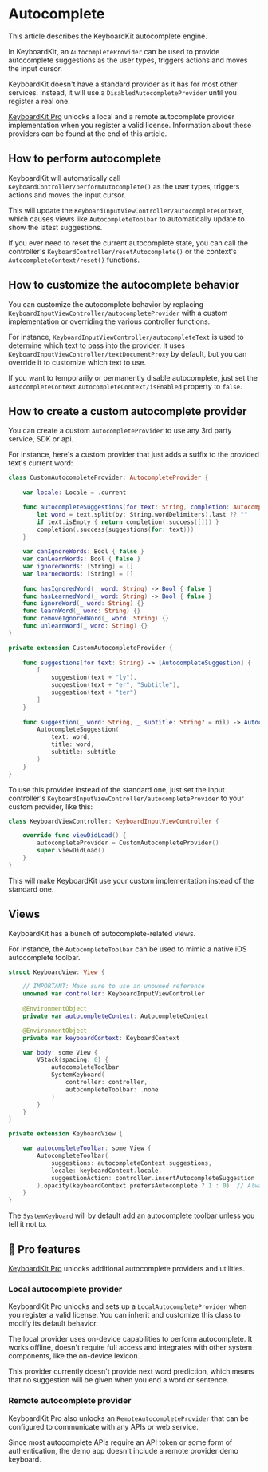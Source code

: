 # Autocomplete

This article describes the KeyboardKit autocomplete engine.

In KeyboardKit, an ``AutocompleteProvider`` can be used to provide autocomplete suggestions as the user types, triggers actions and moves the input cursor.

KeyboardKit doesn't have a standard provider as it has for most other services. Instead, it will use a ``DisabledAutocompleteProvider`` until you register a real one.

[KeyboardKit Pro][Pro] unlocks a local and a remote autocomplete provider implementation when you register a valid license. Information about these providers can be found at the end of this article.



## How to perform autocomplete

KeyboardKit will automatically call ``KeyboardController/performAutocomplete()`` as the user types, triggers actions and moves the input cursor. 

This will update the ``KeyboardInputViewController/autocompleteContext``, which causes views like ``AutocompleteToolbar`` to automatically update to show the latest suggestions.

If you ever need to reset the current autocomplete state, you can call the controller's ``KeyboardController/resetAutocomplete()`` or the context's ``AutocompleteContext/reset()`` functions.



## How to customize the autocomplete behavior

You can customize the autocomplete behavior by replacing ``KeyboardInputViewController/autocompleteProvider`` with a custom implementation or overriding the various controller functions.  

For instance, ``KeyboardInputViewController/autocompleteText`` is used to determine which text to pass into the provider. It uses ``KeyboardInputViewController/textDocumentProxy`` by default, but you can override it to customize which text to use.

If you want to temporarily or permanently disable autocomplete, just set the ``AutocompleteContext`` ``AutocompleteContext/isEnabled`` property to `false`.



## How to create a custom autocomplete provider

You can create a custom ``AutocompleteProvider`` to use any 3rd party service, SDK or api.

For instance, here's a custom provider that just adds a suffix to the provided text's current word:

```swift
class CustomAutocompleteProvider: AutocompleteProvider {
    
    var locale: Locale = .current

    func autocompleteSuggestions(for text: String, completion: AutocompleteCompletion) {
        let word = text.split(by: String.wordDelimiters).last ?? ""
        if text.isEmpty { return completion(.success([])) }
        completion(.success(suggestions(for: text)))
    }
    
    var canIgnoreWords: Bool { false }
    var canLearnWords: Bool { false }
    var ignoredWords: [String] = []
    var learnedWords: [String] = []
    
    func hasIgnoredWord(_ word: String) -> Bool { false }
    func hasLearnedWord(_ word: String) -> Bool { false }
    func ignoreWord(_ word: String) {}
    func learnWord(_ word: String) {}
    func removeIgnoredWord(_ word: String) {}
    func unlearnWord(_ word: String) {}
}

private extension CustomAutocompleteProvider {
    
    func suggestions(for text: String) -> [AutocompleteSuggestion] {
        [
            suggestion(text + "ly"),
            suggestion(text + "er", "Subtitle"),
            suggestion(text + "ter")
        ]
    }
    
    func suggestion(_ word: String, _ subtitle: String? = nil) -> AutocompleteSuggestion {
        AutocompleteSuggestion(
            text: word, 
            title: word, 
            subtitle: subtitle
        )
    }
}
```

To use this provider instead of the standard one, just set the input controller's ``KeyboardInputViewController/autocompleteProvider`` to your custom provider, like this:

```swift
class KeyboardViewController: KeyboardInputViewController {

    override func viewDidLoad() {
        autocompleteProvider = CustomAutocompleteProvider()
        super.viewDidLoad()
    }
}
```

This will make KeyboardKit use your custom implementation instead of the standard one.



## Views

KeyboardKit has a bunch of autocomplete-related views. 

For instance, the ``AutocompleteToolbar`` can be used to mimic a native iOS autocomplete toolbar. 

```swift
struct KeyboardView: View {

    // IMPORTANT: Make sure to use an unowned reference
    unowned var controller: KeyboardInputViewController
    
    @EnvironmentObject
    private var autocompleteContext: AutocompleteContext

    @EnvironmentObject
    private var keyboardContext: KeyboardContext

    var body: some View {
        VStack(spacing: 0) {
            autocompleteToolbar
            SystemKeyboard(
                controller: controller,
                autocompleteToolbar: .none
            )
        }
    }
}

private extension KeyboardView {

    var autocompleteToolbar: some View {
        AutocompleteToolbar(
            suggestions: autocompleteContext.suggestions,
            locale: keyboardContext.locale,
            suggestionAction: controller.insertAutocompleteSuggestion
        ).opacity(keyboardContext.prefersAutocomplete ? 1 : 0)  // Always allocate height to make room for callouts
    }
}
```

The ``SystemKeyboard`` will by default add an autocomplete toolbar unless you tell it not to.    



## 👑 Pro features

[KeyboardKit Pro][Pro] unlocks additional autocomplete providers and utilities.


### Local autocomplete provider

KeyboardKit Pro unlocks and sets up a `LocalAutocompleteProvider` when you register a valid license. You can inherit and customize this class to modify its default behavior.

The local provider uses on-device capabilities to perform autocomplete. It works offline, doesn't require full access and integrates with other system components, like the on-device lexicon.

This provider currently doesn't provide next word prediction, which means that no suggestion will be given when you end a word or sentence. 


### Remote autocomplete provider

KeyboardKit Pro also unlocks an `RemoteAutocompleteProvider` that can be configured to communicate with any APIs or web service. 

Since most autocomplete APIs require an API token or some form of authentication, the demo app doesn't include a remote provider demo keyboard.



[Pro]: https://github.com/KeyboardKit/KeyboardKitPro
